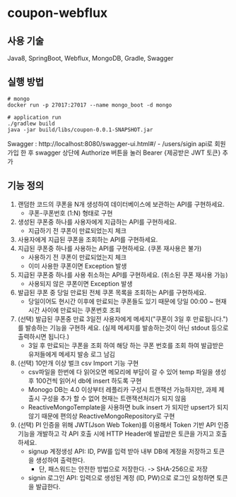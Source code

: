 # coupon-webflux
## 사용 기술
Java8, SpringBoot, Webflux, MongoDB, Gradle, Swagger
## 실행 방법
```shell
# mongo
docker run -p 27017:27017 --name mongo_boot -d mongo

# application run 
./gradlew build
java -jar build/libs/coupon-0.0.1-SNAPSHOT.jar
```
Swagger : http://localhost:8080/swagger-ui.html#/
    - /users/sigin api로 회원 가입 한 후 swagger 상단에 Authorize 버튼을 눌러 Bearer {제공받은 JWT 토큰} 추가
    
## 기능 정의
1. 랜덤한 코드의 쿠폰을 N개 생성하여 데이터베이스에 보관하는 API를 구현하세요.
    - 쿠폰-쿠폰번호 (1:N) 형태로 구현
2. 생성된 쿠폰중 하나를 사용자에게 지급하는 API를 구현하세요.
    - 지급하기 전 쿠폰이 만료되었는지 체크
3. 사용자에게 지급된 쿠폰을 조회하는 API를 구현하세요.
4. 지급된 쿠폰중 하나를 사용하는 API를 구현하세요. (쿠폰 재사용은 불가)
    - 사용하기 전 쿠폰이 만료되었는지 체크
    - 이미 사용한 쿠폰이면 Exception 발생
5. 지급된 쿠폰중 하나를 사용 취소하는 API를 구현하세요. (취소된 쿠폰 재사용 가능)
    - 사용되지 않은 쿠폰이면 Exception 발생
6. 발급된 쿠폰 중 당일 만료된 전체 쿠폰 목록을 조회하는 API를 구현하세요.
    - 당일이어도 현시간 이후에 만료되는 쿠폰들도 있기 때문에 당일 00:00 ~ 현재 시간 사이에 만료되는 쿠폰번호 조회
7. (선택) 발급된 쿠폰중 만료 3일전 사용자에게 메세지("쿠폰이 3일 후 만료됩니다.")를 발송하는 기능을 구현하 세요. (실제 메세지를 발송하는것이 아닌 stdout 등으로 출력하시면 됩니다.)
    - 3일 후 만료되는 쿠폰을 조회 하여 해당 하는 쿠폰 번호를 조회 하여 발급받은 유저들에게 메세지 발송 로그 남김
8. (선택) 10만개 이상 벌크 csv Import 기능 구현
    - csv파일을 한번에 다 읽어오면 메모리에 부담이 갈 수 있어 temp 파일을 생성 후 100건씩 읽어서 db에 insert 하도록 구현
    - Monogo DB는 4.0 이상부터 레플리카 구성시 트랜잭션 가능하지만, 과제 제출시 구성을 추가 할 수 없어 현재는 트랜잭션처리가 되지 않음
    - ReactiveMongoTemplate을 사용하면 bulk insert 가 되지만 upsert가 되지 않기 때문에 편의상 ReactiveMongoRepository로 구현
9. (선택) PI 인증을 위해 JWT(Json Web Token)를 이용해서 Token 기반 API 인증 기능을 개발하고 각 API 호출 시에 HTTP Header에 발급받은 토큰을 가지고 호출하세요.
    - signup 계정생성 API: ID, PW를 입력 받아 내부 DB에 계정을 저장하고 토큰을 생성하여 출력한다.
        - 단, 패스워드는 안전한 방법으로 저장한다. -> SHA-256으로 저장
    - signin 로그인 API: 입력으로 생성된 계정 (ID, PW)으로 로그인 요청하면 토큰을 발급한다.